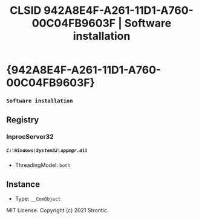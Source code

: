 ﻿---
title: "CLSID 942A8E4F-A261-11D1-A760-00C04FB9603F | Software installation"
excerpt: What is COM-Object CLSID 942A8E4F-A261-11D1-A760-00C04FB9603F?
---

# {942A8E4F-A261-11D1-A760-00C04FB9603F}

### `Software installation`

## Registry


### InprocServer32

##### `C:\Windows\System32\appmgr.dll`
* ThreadingModel: `both`

## Instance

* Type: `__ComObject`

MIT License. Copyright (c) 2021 Strontic.


